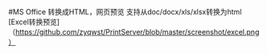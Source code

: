 #MS Office 转换成HTML，网页预览
支持从doc/docx/xls/xlsx转换为html
[Excel转换预览]（https://github.com/zyqwst/PrintServer/blob/master/screenshot/excel.png）
